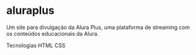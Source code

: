 # aluraplus



Um site para divulgação da Alura Plus, uma plataforma de streaming com os conteúdos educacionais da Alura.


Tecnologias
HTML
CSS
